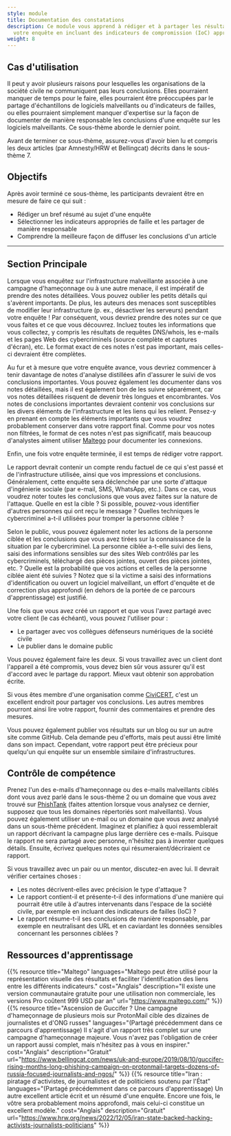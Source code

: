 ```yaml
---
style: module
title: Documentation des constatations
description: Ce module vous apprend à rédiger et à partager les résultats de
  votre enquête en incluant des indicateurs de compromission (IoC) appropriés.
weight: 8
---
```


## Cas d'utilisation

Il peut y avoir plusieurs raisons pour lesquelles les organisations de la société civile ne communiquent pas leurs conclusions. Elles pourraient manquer de temps pour le faire, elles pourraient être préoccupées par le partage d'échantillons de logiciels malveillants ou d'indicateurs de failles, ou elles pourraient simplement manquer d'expertise sur la façon de documenter de manière responsable les conclusions d'une enquête sur les logiciels malveillants. Ce sous-thème aborde le dernier point.

Avant de terminer ce sous-thème, assurez-vous d'avoir bien lu et compris les deux articles (par Amnesty/HRW et Bellingcat) décrits dans le sous-thème 7.

## Objectifs

Après avoir terminé ce sous-thème, les participants devraient être en mesure de faire ce qui suit :

- Rédiger un bref résumé au sujet d'une enquête
- Sélectionner les indicateurs appropriés de faille et les partager de manière responsable
- Comprendre la meilleure façon de diffuser les conclusions d'un article

---
## Section Principale
Lorsque vous enquêtez sur l'infrastructure malveillante associée à une campagne d'hameçonnage ou à une autre menace, il est impératif de prendre des notes détaillées. Vous pouvez oublier les petits détails qui s'avèrent importants. De plus, les auteurs des menaces sont susceptibles de modifier leur infrastructure (p. ex., désactiver les serveurs) pendant votre enquête ! Par conséquent, vous devriez prendre des notes sur ce que vous faites et ce que vous découvrez. Incluez toutes les informations que vous collectez, y compris les résultats de requêtes DNS/whois, les e-mails et les pages Web des cybercriminels (source complète et captures d'écran), etc. Le format exact de ces notes n'est pas important, mais celles-ci devraient être complètes.

Au fur et à mesure que votre enquête avance, vous devriez commencer à tenir davantage de notes d'analyse distillées afin d'assurer le suivi de vos conclusions importantes. Vous pouvez également les documenter dans vos notes détaillées, mais il est également bon de les suivre séparément, car vos notes détaillées risquent de devenir très longues et encombrantes. Vos notes de conclusions importantes devraient contenir vos conclusions sur les divers éléments de l'infrastructure et les liens qui les relient. Pensez-y en prenant en compte les éléments importants que vous voudrez probablement conserver dans votre rapport final. Comme pour vos notes non filtrées, le format de ces notes n'est pas significatif, mais beaucoup d'analystes aiment utiliser [Maltego](https://www.maltego.com/) pour documenter les connexions.

Enfin, une fois votre enquête terminée, il est temps de rédiger votre rapport.

Le rapport devrait contenir un compte rendu factuel de ce qui s'est passé et de l'infrastructure utilisée, ainsi que vos impressions et conclusions. Généralement, cette enquête sera déclenchée par une sorte d'attaque d'ingénierie sociale (par e-mail, SMS, WhatsApp, etc.). Dans ce cas, vous voudrez noter toutes les conclusions que vous avez faites sur la nature de l'attaque. Quelle en est la cible ? Si possible, pouvez-vous identifier d'autres personnes qui ont reçu le message ? Quelles techniques le cybercriminel a-t-il utilisées pour tromper la personne ciblée ?

Selon le public, vous pouvez également noter les actions de la personne ciblée et les conclusions que vous avez tirées sur la connaissance de la situation par le cybercriminel. La personne ciblée a-t-elle suivi des liens, saisi des informations sensibles sur des sites Web contrôlés par les cybercriminels, téléchargé des pièces jointes, ouvert des pièces jointes, etc. ? Quelle est la probabilité que vos actions et celles de la personne ciblée aient été suivies ? Notez que si la victime a saisi des informations d'identification ou ouvert un logiciel malveillant, un effort d'enquête et de correction plus approfondi (en dehors de la portée de ce parcours d'apprentissage) est justifié.

Une fois que vous avez créé un rapport et que vous l'avez partagé avec votre client (le cas échéant), vous pouvez l'utiliser pour :

- Le partager avec vos collègues défenseurs numériques de la société civile
- Le publier dans le domaine public

Vous pouvez également faire les deux. Si vous travaillez avec un client dont l'appareil a été compromis, vous devez bien sûr vous assurer qu'il est d'accord avec le partage du rapport. Mieux vaut obtenir son approbation écrite.

Si vous êtes membre d'une organisation comme [CiviCERT](https://www.civicert.org/), c'est un excellent endroit pour partager vos conclusions. Les autres membres pourront ainsi lire votre rapport, fournir des commentaires et prendre des mesures.

Vous pouvez également publier vos résultats sur un blog ou sur un autre site comme GitHub. Cela demande peu d'efforts, mais peut aussi être limité dans son impact. Cependant, votre rapport peut être précieux pour quelqu'un qui enquête sur un ensemble similaire d'infrastructures.

## Contrôle de compétence

Prenez l'un des e-mails d'hameçonnage ou des e-mails malveillants ciblés dont vous avez parlé dans le sous-thème 2 ou un domaine que vous avez trouvé sur [PhishTank](https://phishtank.org/) (faites attention lorsque vous analysez ce dernier, supposez que tous les domaines répertoriés sont malveillants). Vous pouvez également utiliser un e-mail ou un domaine que vous avez analysé dans un sous-thème précédent. Imaginez et planifiez à quoi ressemblerait un rapport décrivant la campagne plus large derrière ces e-mails. Puisque le rapport ne sera partagé avec personne, n'hésitez pas à inventer quelques détails. Ensuite, écrivez quelques notes qui résumeraient/décriraient ce rapport.

Si vous travaillez avec un pair ou un mentor, discutez-en avec lui. Il devrait vérifier certaines choses :

- Les notes décrivent-elles avec précision le type d'attaque ?
- Le rapport contient-il et présente-t-il des informations d'une manière qui pourrait être utile à d'autres intervenants dans l'espace de la société civile, par exemple en incluant des indicateurs de failles (IoC) ?
- Le rapport résume-t-il ses conclusions de manière responsable, par exemple en neutralisant des URL et en caviardant les données sensibles concernant les personnes ciblées ?


## Ressources d'apprentissage

{{% resource title="Maltego" languages="Maltego peut être utilisé pour la représentation visuelle des résultats et faciliter l'identification des liens entre les différents indicateurs." cost="Anglais" description="Il existe une version communautaire gratuite pour une utilisation non commerciale, les versions Pro coûtent 999 USD par an" url="https://www.maltego.com/" %}}
{{% resource title="Ascension de Guccifer ? Une campagne d'hameçonnage de plusieurs mois sur ProtonMail cible des dizaines de journalistes et d'ONG russes" languages="(Partagé précédemment dans ce parcours d'apprentissage) Il s'agit d'un rapport très complet sur une campagne d'hameçonnage majeure. Vous n'avez pas l'obligation de créer un rapport aussi complet, mais n'hésitez pas à vous en inspirer." cost="Anglais" description="Gratuit" url="https://www.bellingcat.com/news/uk-and-europe/2019/08/10/guccifer-rising-months-long-phishing-campaign-on-protonmail-targets-dozens-of-russia-focused-journalists-and-ngos/" %}}
{{% resource title="Iran : piratage d'activistes, de journalistes et de politiciens soutenu par l'État" languages="(Partagé précédemment dans ce parcours d'apprentissage) Un autre excellent article écrit et un résumé d'une enquête. Encore une fois, le vôtre sera probablement moins approfondi, mais celui-ci constitue un excellent modèle." cost="Anglais" description="Gratuit" url="https://www.hrw.org/news/2022/12/05/iran-state-backed-hacking-activists-journalists-politicians" %}}


